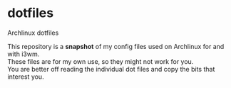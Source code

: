 # dotfiles
Archlinux dotfiles

This repository is a __snapshot__ of my config files used on Archlinux for and with i3wm.  
These files are for my own use, so they might not work for you.  
You are better off reading the individual dot files and copy the bits that interest you.